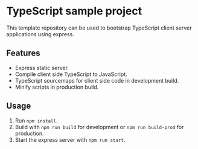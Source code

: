 # TypeScript sample project

This template repository can be used to bootstrap TypeScript client server 
applications using express.

## Features
- Express static server.
- Compile client side TypeScript to JavaScript.
- TypeScript sourcemaps for client side code in development build.
- Minify scripts in production build.

## Usage
1. Run `npm install`.
2. Build with `npm run build` for development or `npm run build-prod` for 
production.
3. Start the express server with `npm run start`.